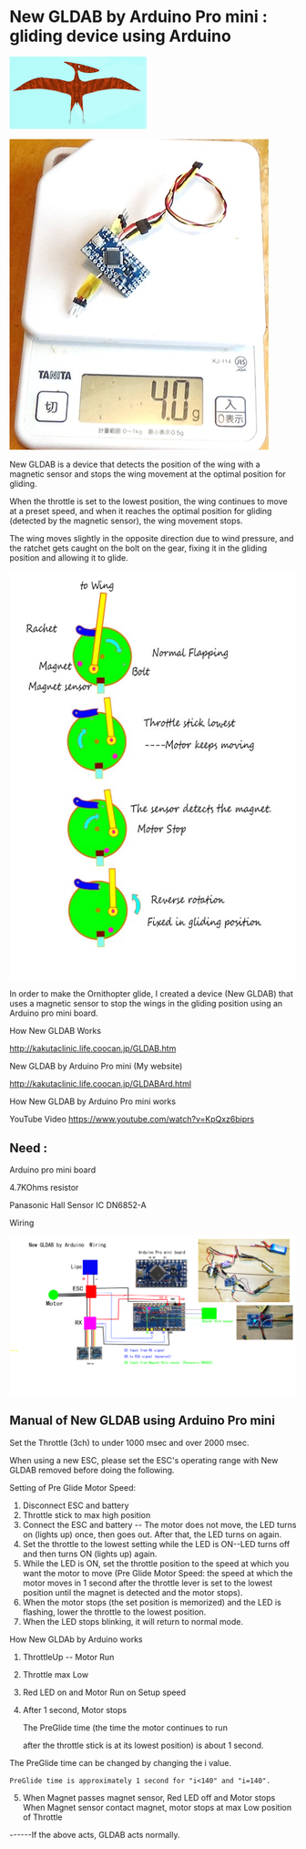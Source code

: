 # New GLDAB by Arduino Pro mini : gliding device using Arduino

![230711-2 Pterasaur3small](/Image/230711-2%20Pterasaur3small%20.jpg)

![250120 New GLDAB by Arduino pro mini 4g](/Image/250120%20New%20GLDAB%20by%20Arduino%20pro%20mini%204g.jpg)


New GLDAB is a device that detects the position of the wing with a magnetic sensor and stops the wing movement at the optimal position for gliding.

When the throttle is set to the lowest position, the wing continues to move at a preset speed, and when it reaches the optimal position for gliding (detected by the magnetic sensor), the wing movement stops.

The wing moves slightly in the opposite direction due to wind pressure, and the ratchet gets caught on the bolt on the gear, fixing it in the gliding position and allowing it to glide.

![250117 NewGLDAB Action](/Image/250117%20NewGLDAB%20Action%20.jpg)

In order to make the Ornithopter glide, I created a device (New GLDAB) that uses a magnetic sensor to stop the wings in the gliding position using an Arduino pro mini board.



How New GLDAB Works

http://kakutaclinic.life.coocan.jp/GLDAB.htm

New GLDAB by Arduino Pro mini (My website)

http://kakutaclinic.life.coocan.jp/GLDABArd.html


How New GLDAB by Arduino Pro mini works

YouTube Video https://www.youtube.com/watch?v=KpQxz6biprs




## Need : 

Arduino pro mini board

4.7KOhms resistor

Panasonic Hall Sensor IC DN6852-A 


Wiring

![240504 New GLDAB by Arduino 4.7KR wiring](/Image/240504%20New%20GLDAB%20by%20Arduino%204.7KR%20wiring.jpg)

 
## Manual of New GLDAB using Arduino Pro mini

Set the Throttle (3ch) to under 1000 msec and over 2000 msec.

When using a new ESC, please set the ESC's operating range with New GLDAB removed before doing the following.

Setting of Pre Glide Motor Speed:
1. Disconnect ESC and battery
2. Throttle stick to max high position
3. Connect the ESC and battery -- The motor does not move, the LED turns on (lights up) once, then goes out.
After that, the LED turns on again.
4. Set the throttle to the lowest setting while the LED is ON--LED turns off and then turns ON (lights up) again.
5. While the LED is ON, set the throttle position to the speed at which you want the motor to move (Pre Glide Motor Speed: the speed at which the motor moves in 1 second after the throttle lever is set to the lowest position until the magnet is detected and the motor stops). 
6. When the motor stops (the set position is memorized) and the LED is flashing, lower the throttle to the lowest position.
7. When the LED stops blinking, it will return to normal mode.

How New GLDAb by Arduino works 

  1. ThrottleUp -- Motor Run
  2. Throttle max Low
  3. Red LED on and Motor Run on Setup speed
  4. After 1 second, Motor stops 

     The PreGlide time (the time the motor continues to run
     
      after the throttle stick is at its lowest position) is about 1 second.

   The PreGlide time can be changed by changing the i value.

    PreGlide time is approximately 1 second for "i<140" and "i=140".
      
  5. When Magnet passes magnet sensor,
                                 Red LED off and Motor stops
 When Magnet sensor contact magnet, 
           motor stops at max Low position of Throttle 

------If the above acts, GLDAB acts normally.





